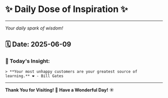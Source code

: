 # ✨ Daily Dose of Inspiration ✨

--- 

_Your daily spark of wisdom!_

## 🗓️ Date: **2025-06-09**

### 💬 Today's Insight:
```
> **Your most unhappy customers are your greatest source of learning.** ❤️ - Bill Gates
```

--- 

**Thank You for Visiting!** 🙏
**Have a Wonderful Day!** ☀️

